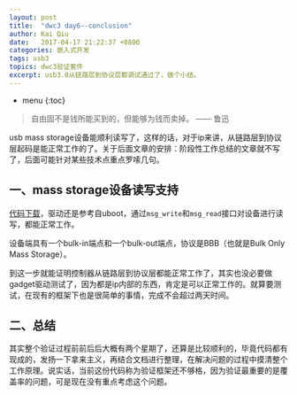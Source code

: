 ```yaml
---
layout: post
title:  "dwc3 day6--conclusion"
author: Kai Qiu
date:   2017-04-17 21:22:37 +0800
categories: 嵌入式开发
tags: usb3
topics: dwc3验证套件
excerpt: usb3.0从链路层到协议层都调试通过了，做个小结。
---
```


* menu
{:toc}

> 自由固不是钱所能买到的，但能够为钱而卖掉。 —— 鲁迅

usb mass storage设备能顺利读写了，这样的话，对于ip来讲，从链路层到协议层起码是能正常工作的了。关于后面文章的安排：阶段性工作总结的文章就不写了，后面可能针对某些技术点重点罗嗦几句。

## 一、mass storage设备读写支持

[代码下载](https://github.com/abcamus/dwc3-portable)，驱动还是参考自uboot，通过`msg_write`和`msg_read`接口对设备进行读写，都能正常工作。

设备端具有一个bulk-in端点和一个bulk-out端点，协议是BBB（也就是Bulk Only Mass Storage）。

到这一步就能证明控制器从链路层到协议层都能正常工作了，其实也没必要做gadget驱动测试了，因为都是ip内部的东西，肯定是可以正常工作的。就算要测试，在现有的框架下也是很简单的事情，完成不会超过两天时间。

## 二、总结

其实整个验证过程前前后后大概有两个星期了，还算是比较顺利的，毕竟代码都有现成的，发扬一下拿来主义，再结合文档进行整理，在解决问题的过程中摸清整个工作原理。说实话，当前这份代码称为验证框架还不够格，因为验证最重要的是覆盖率的问题，可是现在没有重点考虑这个问题。

